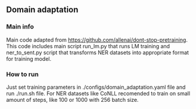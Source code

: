 ## Domain adaptation
### Main info
Main code adapted from https://github.com/allenai/dont-stop-pretraining. This code includes main script run_lm.py that runs LM training and ner_to_sent.py script that transforms NER datasets into appropriate format for training model.
### How to run
Just set training parameters in ./configs/domain_adaptation.yaml file and run ./run.sh file. For NER datasets like CoNLL recomended to train on small amount of steps, like 100 or 1000 with 256 batch size.